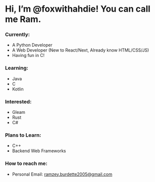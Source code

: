 # Hi, I’m @foxwithahdie! You can call me Ram.
### Currently:
- A Python Developer
- A Web Developer (New to React/Next, Already know HTML/CSS/JS)
- Having fun in C!

### Learning:
- Java
- C
- Kotlin

### Interested:

- Gleam
- Rust
- C#

### Plans to Learn:
- C++
- Backend Web Frameworks

### How to reach me:
- Personal Email: ramzey.burdette2005@gmail.com
